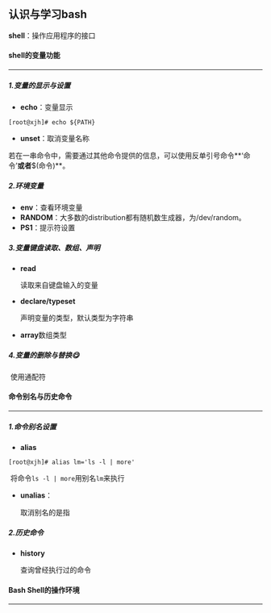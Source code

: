## 认识与学习bash

**shell**：操作应用程序的接口

#### shell的变量功能

------

##### 1.变量的显示与设置

- **echo**：变量显示

```
[root@xjh]# echo ${PATH}
```

- **unset**：取消变量名称

若在一串命令中，需要通过其他命令提供的信息，可以使用反单引号命令**‘命令’**或者**$(命令)**。

##### 2.环境变量

- **env**：查看环境变量
- **RANDOM**：大多数的distribution都有随机数生成器，为/dev/random。
- **PS1**：提示符设置

##### 3.变量键盘读取、数组、声明

- **read**

  读取来自键盘输入的变量

- **declare/typeset**

  声明变量的类型，默认类型为字符串

- **array**数组类型

##### 4.变量的删除与替换:yum:

​	使用通配符



#### 命令别名与历史命令

------

##### 1.命令别名设置

- **alias**

```
[root@xjh]# alias lm='ls -l | more'    
```

​		将命令`ls -l | more`用别名`lm`来执行

- **unalias**：

  取消别名的是指

##### 2.历史命令

- **history**

  查询曾经执行过的命令



#### Bash Shell的操作环境

------

